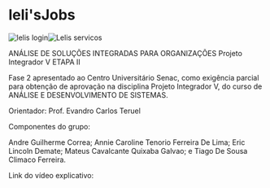 # leli'sJobs
![lelis login](https://github.com/AndreGuilhermeCorrea/leli-sJobs/assets/105138998/d1dc98ba-2044-4211-8623-b563f6d29e78)![Lelis servicos](https://github.com/AndreGuilhermeCorrea/leli-sJobs/assets/105138998/736bad9c-42a7-4890-be54-dfc119eec9e0)

ANÁLISE DE SOLUÇÕES INTEGRADAS PARA ORGANIZAÇÕES
Projeto Integrador V
ETAPA II

Fase 2 apresentado ao Centro Universitário Senac, como exigência parcial para obtenção de aprovação na disciplina Projeto Integrador V, do curso de ANÁLISE E DESENVOLVIMENTO DE SISTEMAS.

Orientador: Prof. Evandro Carlos Teruel

Componentes do grupo:

Andre Guilherme Correa;
Annie Caroline Tenorio Ferreira De Lima;
Eric Lincoln Demate;
Mateus Cavalcante Quixaba Galvao; e
Tiago De Sousa Climaco Ferreira.


Link do vídeo explicativo:



